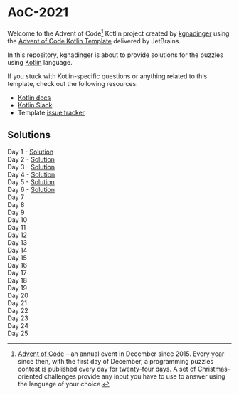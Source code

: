 # AoC-2021

Welcome to the Advent of Code[^aoc] Kotlin project created by [kgnadinger][github] using the [Advent of Code Kotlin Template][template] delivered by JetBrains.

In this repository, kgnadinger is about to provide solutions for the puzzles using [Kotlin][kotlin] language.

If you stuck with Kotlin-specific questions or anything related to this template, check out the following resources:

- [Kotlin docs][docs]
- [Kotlin Slack][slack]
- Template [issue tracker][issues]


[^aoc]:
    [Advent of Code][aoc] – an annual event in December since 2015.
    Every year since then, with the first day of December, a programming puzzles contest is published every day for twenty-four days.
    A set of Christmas-oriented challenges provide any input you have to use to answer using the language of your choice.

[aoc]: https://adventofcode.com
[docs]: https://kotlinlang.org/docs/home.html
[github]: https://github.com/kgnadinger
[issues]: https://github.com/kotlin-hands-on/advent-of-code-kotlin-template/issues
[kotlin]: https://kotlinlang.org
[slack]: https://surveys.jetbrains.com/s3/kotlin-slack-sign-up
[template]: https://github.com/kotlin-hands-on/advent-of-code-kotlin-template

## Solutions
Day 1 - [Solution](https://github.com/kgnadinger/AoC-2021/tree/main/src/Day01.kt) \
Day 2 - [Solution](https://github.com/kgnadinger/AoC-2021/tree/main/src/Day02.kt) \
Day 3 - [Solution](https://github.com/kgnadinger/AoC-2021/blob/main/src/Day03.kt) \
Day 4 - [Solution](https://github.com/kgnadinger/AoC-2021/blob/main/src/Day04.kt) \
Day 5 - [Solution](https://github.com/kgnadinger/AoC-2021/blob/main/src/Day05.kt)\
Day 6 - [Solution](https://github.com/kgnadinger/AoC-2021/blob/main/src/Day06.kt)\
Day 7 \
Day 8 \
Day 9 \
Day 10 \
Day 11 \
Day 12 \
Day 13 \
Day 14 \
Day 15 \
Day 16 \
Day 17 \
Day 18 \
Day 19 \
Day 20 \
Day 21 \
Day 22 \
Day 23 \
Day 24 \
Day 25
